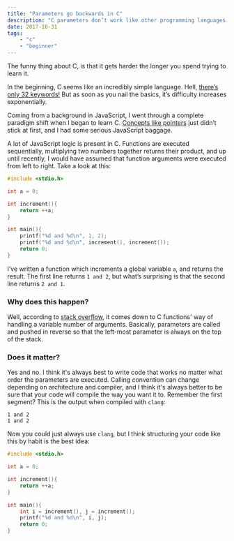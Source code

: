 ```yaml
---
title: "Parameters go backwards in C"
description: "C parameters don’t work like other programming languages… except when they do."
date: 2017-10-31
tags:
    - "c"
    - "beginner"
---
```


The funny thing about C, is that it gets harder the longer you spend trying to learn it.

In the beginning, C seems like an incredibly simple language. Hell, [there’s only 32 keywords!][32-keywords] But as soon as you nail the basics, it’s difficulty increases exponentially.

Coming from a background in JavaScript, I went through a complete paradigm shift when I began to learn C. [Concepts like pointers](https://www.guru99.com/c-pointers.html) just didn’t stick at first, and I had some serious JavaScript baggage.

A lot of JavaScript logic is present in C. Functions are executed sequentially, multiplying two numbers together returns their product, and up until recently, I would have assumed that function arguments were executed from left to right. Take a look at this:

```c
#include <stdio.h>

int a = 0;

int increment(){
    return ++a;
}

int main(){
    printf("%d and %d\n", 1, 2);
    printf("%d and %d\n", increment(), increment());
    return 0;
}
```

I’ve written a function which increments a global variable `a`, and returns the result. The first line returns `1 and 2`, but what’s surprising is that the second line returns `2 and 1`.

### Why does this happen?

Well, according to [stack overflow][passing-args-reverse], it comes down to C functions' way of handling a variable number of arguments. Basically, parameters are called and pushed in reverse so that the left-most parameter is always on the top of the stack.

### Does it matter?

Yes and no. I think it's always best to write code that works no matter what order the parameters are executed. Calling convention can change depending on architecture and compiler, and I think it's always better to be sure that your code will compile the way you want it to. Remember the first segment? This is the output when compiled with `clang`:

```
1 and 2
1 and 2
```

Now you could just always use `clang`, but I think structuring your code like this by habit is the best idea:

```c
#include <stdio.h>

int a = 0;

int increment(){
    return ++a;
}

int main(){
    int i = increment(), j = increment();
    printf("%d and %d\n", i, j);
    return 0;
}
```

[passing-args-reverse]: https://stackoverflow.com/questions/18690322/what-is-the-point-of-passing-arguments-in-the-reverse-order-in-c
[32-keywords]: https://www.programiz.com/c-programming/list-all-keywords-c-language
